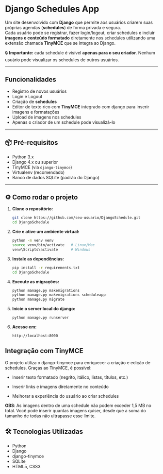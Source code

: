 # Django Schedules App

Um site desenvolvido com **Django** que permite aos usuários criarem suas próprias agendas (**schedules**) de forma privada e segura.  
Cada usuário pode se registrar, fazer login/logout, criar schedules e incluir **imagens e conteúdo formatado** diretamente nos schedules utilizando uma extensão chamada **TinyMCE** que se integra ao Django.  

🔒 **Importante:** cada schedule é visível **apenas para o seu criador**. Nenhum usuário pode visualizar os schedules de outros usuários.

---

## Funcionalidades

- Registro de novos usuários
- Login e Logout
- Criação de **schedules**
- Editor de texto rico com **TinyMCE** integrado com django para inserir imagens e formatações
- Upload de imagens nos schedules
- Apenas o criador de um schedule pode visualizá-lo

---

## 📦 Pré-requisitos

- Python 3.x
- Django 4.x ou superior
- TinyMCE (via `django-tinymce`)
- Virtualenv (recomendado)
- Banco de dados SQLite (padrão do Django)

---

## ⚙️ Como rodar o projeto

1. **Clone o repositório:**
   ```bash
   git clone https://github.com/seu-usuario/DjangoSchedule.git
   cd DjangoSchedule
2. **Crie e ative um ambiente virtual:**
    ```bash
    python -m venv venv
    source venv/bin/activate   # Linux/Mac
    venv\Scripts\activate      # Windows
3. **Instale as dependências:**
    ```bash
    pip install -r requirements.txt
    cd DjangoSchedule
4. **Execute as migrações:**
    ```bash
    python manage.py makemigrations
    python manage.py makemigrations scheduleapp
    python manage.py migrate
5. **Inicie o server local do django:**
    ```bash
    python manage.py runserver
6. **Acesse em:**
    ```bash
    http://localhost:8000

## Integração com TinyMCE

O projeto utiliza o django-tinymce para enriquecer a criação e edição de schedules.
Graças ao TinyMCE, é possível:

 - Inserir texto formatado (negrito, itálico, listas, títulos, etc.)

 - Inserir links e imagens diretamente no conteúdo

 - Melhorar a experiência do usuário ao criar schedules

**OBS**: As imagens dentro de uma schedule não podem exceder 1,5 MB no total. Você pode inserir quantas imagens quiser, desde que a soma do tamanho de todas não ultrapasse esse limite.

## 🛠 Tecnologias Utilizadas
 - Python
 - Django
 - django-tinymce
 - SQLite
 - HTML5, CSS3
